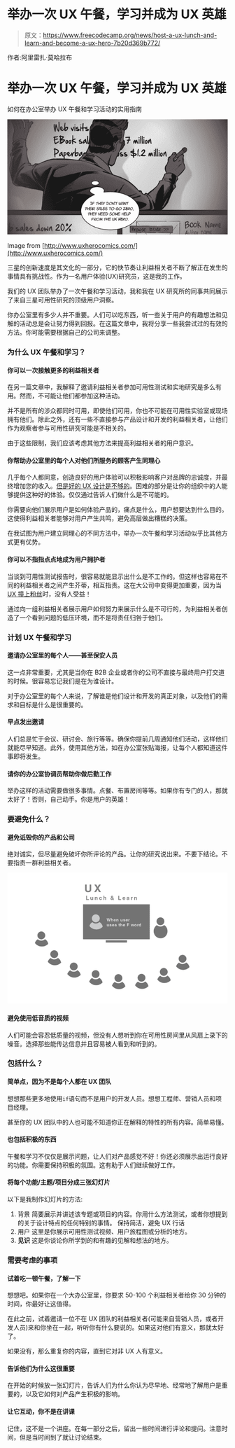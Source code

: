 # 举办一次 UX 午餐，学习并成为 UX 英雄

> 原文：<https://www.freecodecamp.org/news/host-a-ux-lunch-and-learn-and-become-a-ux-hero-7b20d369b772/>

作者:阿里雷扎·莫哈拉布

# 举办一次 UX 午餐，学习并成为 UX 英雄

如何在办公室举办 UX 午餐和学习活动的实用指南

![wmc20Uz9S2DcxIfWnGyyVraRxXyx69Z8-rBr](img/681e0c7d3c2dd4162289807c57014bbb.png)

Image from [http://www.uxherocomics.com/](http://www.uxherocomics.com/)

三星的创新速度是其文化的一部分，它的快节奏让利益相关者不断了解正在发生的事情具有挑战性。作为一名用户体验(UX)研究员，这是我的工作。

我们的 UX 团队举办了一次午餐和学习活动，我和我在 UX 研究所的同事共同展示了来自三星可用性研究的顶级用户洞察。

你办公室里有多少人并不重要。人们可以吃东西，听一些关于用户的有趣想法和见解的活动总是会让努力得到回报。在这篇文章中，我将分享一些我尝试过的有效的方法。你可能需要根据自己的公司来调整。

### 为什么 UX 午餐和学习？

#### **你可以一次接触更多的利益相关者**

在另一篇文章中，我解释了邀请利益相关者参加可用性测试和实地研究是多么有用。然而，不可能让他们都参加这种活动。

并不是所有的涉众都同时可用，即使他们可用，你也不可能在可用性实验室或现场拥有他们。除此之外，还有一些不直接参与产品设计和开发的利益相关者，让他们作为观察者参与可用性研究可能是不相关的。

由于这些限制，我们应该考虑其他方法来提高利益相关者的用户意识。

#### **你帮助办公室里的每个人对他们所服务的顾客产生同理心**

几乎每个人都同意，创造良好的用户体验可以积极影响客户对品牌的忠诚度，并最终增加您的收入。[但是好的 UX 设计是不够的](https://uxplanet.org/but-good-ux-design-is-not-enough-now-comes-the-hard-part-6392e92f3cb1)。困难的部分是让你的组织中的人能够提供这种好的体验。仅仅通过告诉人们做什么是不可能的。

你需要向他们展示用户是如何体验产品的，痛点是什么，用户想要达到什么目的。这使得利益相关者能够对用户产生共鸣，避免高层做出糟糕的决策。

在我试图为用户建立同理心的不同方法中，举办一次午餐和学习活动似乎比其他方式更有优势。

#### **你可以不指指点点地成为用户拥护者**

当谈到可用性测试报告时，很容易就能显示出什么是不工作的。但这样也容易在不同的利益相关者之间产生芥蒂，相互指责。这在大公司中变得更加重要，因为当 [UX 撞上粉丝](https://uxplanet.org/when-ux-hits-the-fan-1e2ca2e8330)时，没有人受益！

通过向一组利益相关者展示用户如何努力来展示什么是不可行的，为利益相关者创造了一个看到问题的低压环境，而不是将责任归咎于他们。

### 计划 UX 午餐和学习

#### **邀请办公室里的每个人——甚至保安人员**

这一点非常重要，尤其是当你在 B2B 企业或者你的公司不直接与最终用户打交道的时候。很容易忘记我们是在为谁设计。

对于办公室里的每个人来说，了解谁是他们设计和开发的真正对象，以及他们的需求和目标是什么是很重要的。

#### **早点发出邀请**

人们总是忙于会议、研讨会、旅行等等。确保你提前几周通知他们活动，这样他们就能尽早知道。此外，使用其他方法，如在办公室张贴海报，让每个人都知道这件事即将发生。

#### **请你的办公室协调员帮助你做后勤工作**

举办这样的活动需要做很多事情。点餐、布置房间等等。如果你有专门的人，那就太好了！否则，自己动手。你是用户的英雄！

### 要避免什么？

#### **避免诋毁你的产品和公司**

绝对诚实，但尽量避免破坏你所评论的产品。让你的研究说出来。不要下结论。不要指责一群利益相关者。

![WLMzKjuPzxM6Z3hsMNK8niSygguo0iZqvYHh](img/88b370332c90a13ae024b7e30380206c.png)

#### **避免使用低音质的视频**

人们可能会容忍低质量的视频，但没有人想听到你在可用性房间里从风扇上录下的噪音。选择那些能传达信息并且容易被人看到和听到的。

### 包括什么？

#### **简单点，因为不是每个人都在 UX 团队**

想想那些更多地使用`if`语句而不是用户的开发人员。想想工程师、营销人员和项目经理。

甚至你的 UX 团队中的人也可能不知道你正在解释的特性的所有内容。简单易懂。

#### **也包括积极的东西**

午餐和学习不仅仅是展示问题，让人们对产品感觉不好！你还必须展示出运行良好的功能。你需要保持积极的氛围。这有助于人们继续做好工作。

#### **将每个功能/主题/项目分成三张幻灯片**

以下是我制作幻灯片的方法:

1.  背景
    简要展示并讲述该专题或项目的内容。你用什么方法测试，或者你想提到的关于设计特点的任何特别的事情。
    保持简洁，避免 UX 行话
2.  用户
    这里是你展示可用性测试视频、用户旅程图或分析的地方。
3.  **见识**
    这是你谈论你所学到的和有趣的见解和想法的地方。

### 需要考虑的事项

#### **试着吃一顿午餐，了解一下**

想想吧。如果你在一个大办公室里，你要求 50-100 个利益相关者给你 30 分钟的时间，你最好让这值得。

在此之前，试着邀请一位不在 UX 团队的利益相关者(可能来自营销人员，或者开发人员)来和你坐在一起，听听你有什么要说的。如果这对他们有意义，那就太好了。

如果没有，那么重复你的内容，直到它对非 UX 人有意义。

#### **告诉他们为什么这很重要**

在开始的时候放一张幻灯片，告诉人们为什么你认为尽早地、经常地了解用户是重要的，以及它如何对产品产生积极的影响。

#### **让它互动，你不是在讲课**

记住，这不是一个讲座。在每一部分之后，留出一些时间进行评论和提问。注意时间，但是当时间到了就让讨论结束。